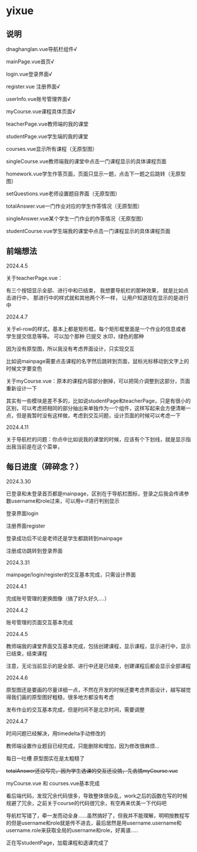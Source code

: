 # yixue

## 说明
dnaghanglan.vue导航栏组件√

mainPage.vue首页√

login.vue登录界面√

register.vue 注册界面√

userInfo.vue账号管理界面√

myCourse.vue课程具体页面√

teacherPage.vue教师端的我的课堂

studentPage.vue学生端的我的课堂

courses.vue显示所有课程（无原型图）

singleCourse.vue教师端我的课堂中点击一门课程显示的具体课程页面

homework.vue学生作答页面，页面只显示一题，点击下一题之后跳转（无原型图）

setQuestions.vue老师设置题目界面（无原型图）

totalAnswer.vue一门作业对应的学生作答情况（无原型图）

singleAnswer.vue某个学生一门作业的作答情况（无原型图）

studentCourse.vue学生端我的课堂中点击一门课程显示的具体课程页面


## 前端想法

2024.4.5

关于teacherPage.vue：

有三个按钮显示全部、进行中和已结束，
我想要导航栏的那种效果，
就是比如点击进行中，
那进行中的样式就和其他两个不一样，
让用户知道现在显示的是进行中

2024.4.7

关于el-row的样式，基本上都是矩形框，每个矩形框里面是一个作业的信息或者学生提交信息等等。
可以加个那种 已提交 水印，绿色的那种

因为没有原型图，所以我没有考虑界面设计，只实现交互

比如说mainpage需要点击课程的名字然后跳转到页面，鼠标光标移动到文字上的时候文字要变色

关于myCourse.vue：原本的课程内容部分删掉，可以把简介调整到这部分，页面重新设计一下

其实有一些模块是差不多的，比如说studentPage和teacherPage，只是有很小的区别，可以考虑把相同的部分抽出来单独作为一个组件，这样写起来会方便清晰一点，但是我暂时没有这样做，考虑到交互问题，设计页面的时候可以考虑一下

2024.4.11

关于导航栏的问题：你点中比如说我的课堂的时候，应该有个下划线，就是显示指出我当前是在这个菜单，

## 每日进度（碎碎念？）

2024.3.30

已登录和未登录首页都是mainpage，区别在于导航栏图标，登录之后我会传递参数username和role过来，可以用v-if进行判别显示

登录界面login

注册界面register

登录成功后不论是老师还是学生都跳转到mainpage

注册成功跳转到登录界面

2024.3.31

mainpage/login/register的交互基本完成，只需设计界面

2024.4.1

完成账号管理的更换图像（搞了好久好久....）

2024.4.2

账号管理的页面交互基本完成

2024.4.5

教师端我的课堂界面交互基本完成，包括创建课程，显示课程，显示进行中，显示已结束，结束课程

注意，无论当前显示的是全部、进行中还是已结束，创建课程后都会显示全部课程

2024.4.6

原型图还是要画的尽量详细一点，不然在开发的时候还要考虑界面设计，越写越觉得我们画的原型图好粗糙，很多地方都没有考虑

发布作业的交互基本完成，但是时间不是北京时间，需要调整

2024.4.7

时间问题已经解决，用timedelta手动修改的

教师端设置作业题目已经完成，只能删除和增加，因为修改很麻烦...

每日一吐槽 原型图实在是太粗糙了

~~totalAnswer还没写完，因为学生选课的交互还没搞，先去搞myCourse.vue~~

myCourse.vue 和 courses.vue基本完成

看后端代码，发现冗余代码很多，导致整体很杂乱，work之后的函数在写的时候规避了冗余，之前关于course的代码很冗余，有空再来优美一下代码吧

导航栏写错了，牵一发而动全身......虽然搞好了，但我并不能理解，明明按教程写的但是username和role就是传不进去，最后居然是用username.username和username.role来获取全局的username和role，好离谱.....

正在写studentPage，加载课程和退课完成了

